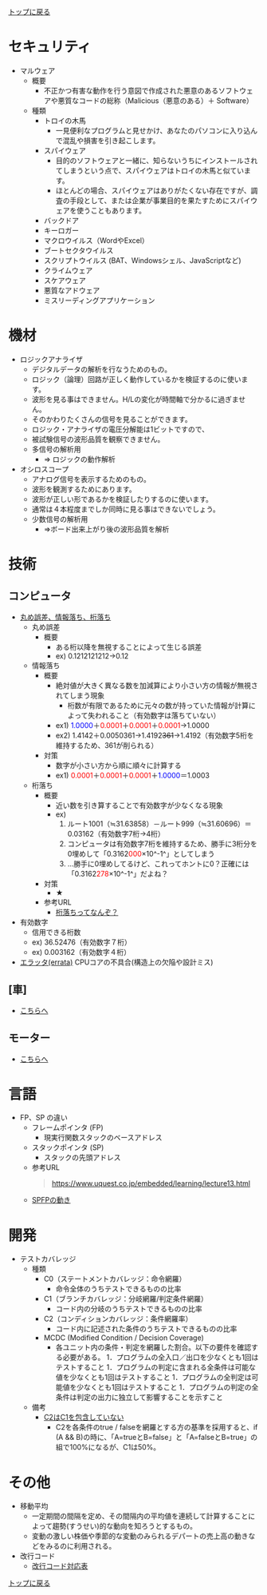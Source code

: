 [トップに戻る](../index.md)

# セキュリティ
- マルウェア
	- 概要
		- 不正かつ有害な動作を行う意図で作成された悪意のあるソフトウェアや悪質なコードの総称（Malicious（悪意のある）＋ Software）
	- 種類
		- トロイの木馬
			- 一見便利なプログラムと見せかけ、あなたのパソコンに入り込んで混乱や損害を引き起こします。
		- スパイウェア
			- 目的のソフトウェアと一緒に、知らないうちにインストールされてしまうという点で、スパイウェアはトロイの木馬と似ています。
			- ほとんどの場合、スパイウェアはありがたくない存在ですが、調査の手段として、または企業が事業目的を果たすためにスパイウェアを使うこともあります。 
		- バックドア
		- キーロガー
		- マクロウイルス（WordやExcel）
		- ブートセクタウイルス
		- スクリプトウイルス (BAT、Windowsシェル、JavaScriptなど)
		- クライムウェア
		- スケアウェア
		- 悪質なアドウェア
		- ミスリーディングアプリケーション

# 機材
- ロジックアナライザ
	- デジタルデータの解析を行なうためのもの。
	- ロジック（論理）回路が正しく動作しているかを検証するのに使います。
	- 波形を見る事はできません。H/Lの変化が時間軸で分かるに過ぎません。
	- そのかわりたくさんの信号を見ることができます。
	- ロジック・アナライザの電圧分解能は1ビットですので、
	- 被試験信号の波形品質を観察できません。
	- 多信号の解析用
		- ⇒ ロジックの動作解析
- オシロスコープ
	- アナログ信号を表示するためのもの。
	- 波形を観測するためにあります。
	- 波形が正しい形であるかを検証したりするのに使います。
	- 通常は４本程度までしか同時に見る事はできないでしょう。
	- 少数信号の解析用
		- ⇒ボード出来上がり後の波形品質を解析

# 技術
## コンピュータ
- [丸め誤差、情報落ち、桁落ち](https://mathwords.net/marumegosa)
	- 丸め誤差
		- 概要
			- ある桁以降を無視することによって生じる誤差
			- ex) 0.1212121212→0.12
	- 情報落ち
		- 概要
			- 絶対値が大きく異なる数を加減算により小さい方の情報が無視されてしまう現象
				- 桁数が有限であるために元々の数が持っていた情報が計算によって失われること（有効数字は落ちていない）
			- ex1) <span style="color:blue;">1.0000</span>＋<span style="color:red;">0.0001</span>＋<span style="color:red;">0.0001</span>＋<span style="color:red;">0.0001</span>→1.0000
			- ex2) 1.4142＋0.0050361→1.4192~~361~~→1.4192（有効数字5桁を維持するため、361が削られる）
		- 対策
			- 数字が小さい方から順に順々に計算する
			- ex1) <span style="color:red;">0.0001</span>＋<span style="color:red;">0.0001</span>＋<span style="color:red;">0.0001</span>＋<span style="color:blue;">1.0000</span>＝1.0003
	- 桁落ち
		- 概要
			- 近い数を引き算することで有効数字が少なくなる現象
			- ex) 
				1. ルート1001（≒31.63858）－ルート999（≒31.60696）＝0.03162（有効数字7桁→4桁）
				1. コンピュータは有効数字7桁を維持するため、勝手に3桁分を0埋めして「0.3162<span style="color: red; ">000</span>×10^-1^」としてしまう
				1. …勝手に0埋めしてるけど、これってホントに0？正確には「0.3162<span style="color: red; ">278</span>×10^-1^」だよね？
		- 対策
			- ★
		- 参考URL
			- [桁落ちってなんぞ？](https://technologicaladvance.blog.fc2.com/blog-entry-45.html)
- 有効数字
	- 信用できる桁数
	- ex) 36.52476（有効数字７桁）
	- ex) 0.003162（有効数字４桁）
- [エラッタ(errata)](https://www.pg-direct.jp/blog/?p=10852)
    CPUコアの不具合(構造上の欠陥や設計ミス)
## [車]
- [こちらへ](words_develop_car.markdown)
## モーター
- [こちらへ](words_develop_motor.markdown)

# 言語
- FP、SP の違い
	- フレームポインタ (FP)
		- 現実行関数スタックのベースアドレス
	- スタックポインタ (SP)
		- スタックの先頭アドレス
	- 参考URL
		> https://www.uquest.co.jp/embedded/learning/lecture13.html
	- [SPFPの動き](SPFPの動き.jpg)

# 開発
- テストカバレッジ
	- 種類
		- C0（ステートメントカバレッジ：命令網羅）
			- 命令全体のうちテストできるものの比率
		- C1（ブランチカバレッジ：分岐網羅/判定条件網羅）
			- コード内の分岐のうちテストできるものの比率
		- C2（コンディションカバレッジ：条件網羅率）
			- コード内に記述された条件のうちテストできるものの比率
		- MCDC (Modified Condition / Decision Coverage)
			- 各ユニット内の条件・判定を網羅した割合。以下の要件を確認する必要がある。
				1．プログラムの全入口／出口を少なくとも1回はテストすること
				1．プログラムの判定に含まれる全条件は可能な値を少なくとも1回はテストすること
				1．プログラムの全判定は可能値を少なくとも1回はテストすること
				1．プログラムの判定の全条件は判定の出力に独立して影響することを示すこと
	- 備考
		- [C2はC1を包含していない](https://www.kzsuzuki.com/entry/codeCoverage1)
			- C2を各条件のtrue / falseを網羅とする方の基準を採用すると、if (A && B)の時に、「A=trueとB=false」と「A=falseとB=true」の組で100%になるが、C1は50%。

# その他
- 移動平均
	- 一定期間の間隔を定め、その間隔内の平均値を連続して計算することによって趨勢(すうせい)的な動向を知ろうとするもの。
	- 変動の激しい株価や季節的な変動のみられるデパートの売上高の動きなどをみるのに利用される。
- 改行コード
	- [改行コード対応表](改行コード対応表.jpg)


[トップに戻る](../index.md)
